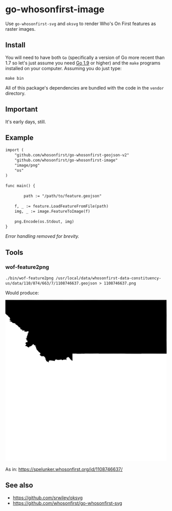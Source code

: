 # go-whosonfirst-image

Use `go-whosonfirst-svg` and `oksvg` to render Who's On First features as raster images.

## Install

You will need to have both `Go` (specifically a version of Go more recent than 1.7 so let's just assume you need [Go 1.9](https://golang.org/dl/) or higher) and the `make` programs installed on your computer. Assuming you do just type:

```
make bin
```

All of this package's dependencies are bundled with the code in the `vendor` directory.

## Important

It's early days, still.

## Example

```
import (
	"github.com/whosonfirst/go-whosonfirst-geojson-v2"
	"github.com/whosonfirst/go-whosonfirst-image"
	"image/png"
	"os"
)

func main() {

     	path := "/path/to/feature.geojson"
	
	f, _ := feature.LoadFeatureFromFile(path)
	img, _ := image.FeatureToImage(f)

	png.Encode(os.Stdout, img)
}
```

_Error handling removed for brevity._

## Tools

### wof-feature2png

```
./bin/wof-feature2png /usr/local/data/whosonfirst-data-constituency-us/data/110/874/663/7/1108746637.geojson > 1108746637.png
```

Would produce:

![](images/1108746637.png)

As in: https://spelunker.whosonfirst.org/id/1108746637/

## See also

* https://github.com/srwiley/oksvg
* https://github.com/whosonfirst/go-whosonfirst-svg
